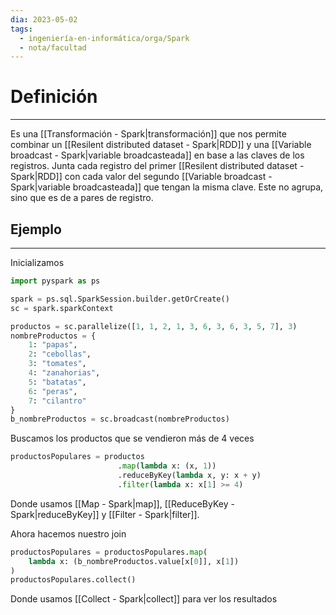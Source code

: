 ```yaml
---
dia: 2023-05-02
tags:
  - ingeniería-en-informática/orga/Spark
  - nota/facultad
---
```

# Definición
---
Es una [[Transformación - Spark|transformación]] que nos permite combinar un [[Resilent distributed dataset - Spark|RDD]] y una [[Variable broadcast - Spark|variable broadcasteada]] en base a las claves de los registros. Junta cada registro del primer [[Resilent distributed dataset - Spark|RDD]] con cada valor del segundo [[Variable broadcast - Spark|variable broadcasteada]] que tengan la misma clave. Este no agrupa, sino que es de a pares de registro.

## Ejemplo
---
Inicializamos
``` python
import pyspark as ps

spark = ps.sql.SparkSession.builder.getOrCreate()
sc = spark.sparkContext

productos = sc.parallelize([1, 1, 2, 1, 3, 6, 3, 6, 3, 5, 7], 3)
nombreProductos = {
	1: "papas",
	2: "cebollas",
	3: "tomates",
	4: "zanahorias",
	5: "batatas",
	6: "peras",
	7: "cilantro"
}
b_nombreProductos = sc.broadcast(nombreProductos)
```

Buscamos los productos que se vendieron más de 4 veces
``` python
productosPopulares = productos
						.map(lambda x: (x, 1))
						.reduceByKey(lambda x, y: x + y)
						.filter(lambda x: x[1] >= 4)
```

Donde usamos [[Map - Spark|map]], [[ReduceByKey - Spark|reduceByKey]] y [[Filter - Spark|filter]].

Ahora hacemos nuestro join
``` python
productosPopulares = productosPopulares.map(
	lambda x: (b_nombreProductos.value[x[0]], x[1])
)
productosPopulares.collect()
```

Donde usamos [[Collect - Spark|collect]] para ver los resultados